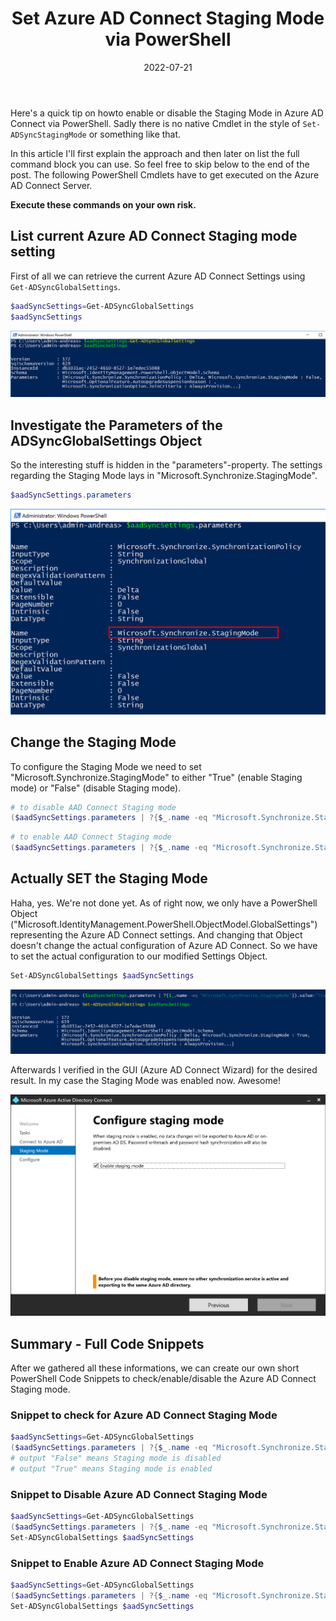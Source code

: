 ﻿---
aliases:
    - azure-ad-connect-staging-mode-powershell
slug: Azure-AD-Connect-Staging-mode-PowerShell
title: "Set Azure AD Connect Staging Mode via PowerShell"
date: 2022-07-21
contenttags: [azure ad, powershell, azure ad connect]
image: /images/2022/2022-07-21_Azure-AD-Connect-Staging-mode-is-enabled.png
---

Here's a quick tip on howto enable or disable the Staging Mode in Azure AD Connect via PowerShell. Sadly there is no native Cmdlet in the style of `Set-ADSyncStagingMode` or something like that.

In this article I'll first explain the approach and then later on list the full command block you can use. So feel free to skip below to the end of the post. The following PowerShell Cmdlets have to get executed on the Azure AD Connect Server.

**Execute these commands on your own risk.**

## List current Azure AD Connect Staging mode setting

First of all we can retrieve the current Azure AD Connect Settings using `Get-ADSyncGlobalSettings`.

```powershell
$aadSyncSettings=Get-ADSyncGlobalSettings
$aadSyncSettings
```

[![Screenshot of PowerShell Code Execution - Retrieve Azure AD Connect Settings](/images/2022/2022-07-21_AAD-Connect-Settings-Overview-PowerShell.png "Screenshot of PowerShell Code Execution - Retrieve Azure AD Connect Settings")](/images/2022/2022-07-21_AAD-Connect-Settings-Overview-PowerShell.png)

## Investigate the Parameters of the ADSyncGlobalSettings Object

So the interesting stuff is hidden in the "parameters"-property. The settings regarding the Staging Mode lays in "Microsoft.Synchronize.StagingMode".

```powershell
$aadSyncSettings.parameters
```

[![Screenshot of PowerShell Code Execution - Found the Staging mode](/images/2022/2022-07-21_AzureAD-Connect-Staging-Mode-spotted-PowerShell.png "Screenshot of PowerShell Code Execution - Found the Staging mode")](/images/2022/2022-07-21_AzureAD-Connect-Staging-Mode-spotted-PowerShell.png)

## Change the Staging Mode

To configure the Staging Mode we need to set "Microsoft.Synchronize.StagingMode" to either "True" (enable Staging mode) or "False" (disable Staging mode).

```powershell
# to disable AAD Connect Staging mode
($aadSyncSettings.parameters | ?{$_.name -eq "Microsoft.Synchronize.StagingMode"}).value="False"
```

```powershell
# to enable AAD Connect Staging mode
($aadSyncSettings.parameters | ?{$_.name -eq "Microsoft.Synchronize.StagingMode"}).value="True"
```

## Actually SET the Staging Mode

Haha, yes. We're not done yet. As of right now, we only have a PowerShell Object ("Microsoft.IdentityManagement.PowerShell.ObjectModel.GlobalSettings") representing the Azure AD Connect settings. And changing that Object doesn't change the actual configuration of Azure AD Connect. So we have to set the actual configuration to our modified Settings Object.

```powershell
Set-ADSyncGlobalSettings $aadSyncSettings
```

[![Screenshot of PowerShell Code Execution - Changing and setting the Staging mode](/images/2022/2022-07-21_AzureAD-Connect-Staging-mode-set-by-powershell.png "Screenshot of PowerShell Code Execution - Changing and setting the Staging mode")](/images/2022/2022-07-21_AzureAD-Connect-Staging-mode-set-by-powershell.png)

Afterwards I verified in the GUI (Azure AD Connect Wizard) for the desired result. In my case the Staging Mode was enabled now. Awesome!

[![Verification of Azure AD Connect Staging Mode in the Wizard](/images/2022/2022-07-21_Azure-AD-Connect-Staging-mode-is-enabled.png "Verification of Azure AD Connect Staging Mode in the Wizard")](/images/2022/2022-07-21_Azure-AD-Connect-Staging-mode-is-enabled.png)

## Summary - Full Code Snippets

After we gathered all these informations, we can create our own short PowerShell Code Snippets to check/enable/disable the Azure AD Connect Staging mode.

### Snippet to check for Azure AD Connect Staging Mode

```powershell
$aadSyncSettings=Get-ADSyncGlobalSettings
($aadSyncSettings.parameters | ?{$_.name -eq "Microsoft.Synchronize.StagingMode"}).value
# output "False" means Staging mode is disabled
# output "True" means Staging mode is enabled
```

### Snippet to Disable Azure AD Connect Staging Mode

```powershell
$aadSyncSettings=Get-ADSyncGlobalSettings
($aadSyncSettings.parameters | ?{$_.name -eq "Microsoft.Synchronize.StagingMode"}).value="False"
Set-ADSyncGlobalSettings $aadSyncSettings
```

### Snippet to Enable Azure AD Connect Staging Mode

```powershell
$aadSyncSettings=Get-ADSyncGlobalSettings
($aadSyncSettings.parameters | ?{$_.name -eq "Microsoft.Synchronize.StagingMode"}).value="True"
Set-ADSyncGlobalSettings $aadSyncSettings
```
